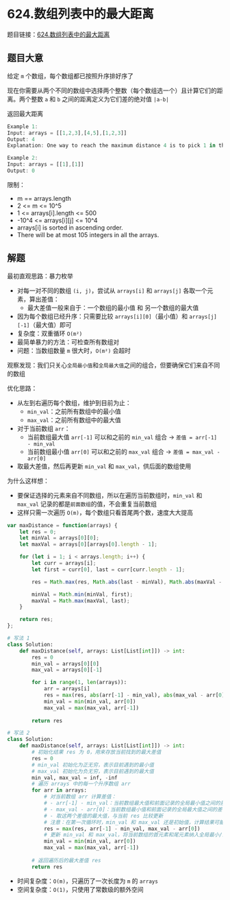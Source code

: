 # 624.数组列表中的最大距离

题目链接：[624.数组列表中的最大距离](https://leetcode.cn/problems/maximum-distance-in-arrays/)

## 题目大意

给定 `m` 个数组，每个数组都已按照升序排好序了

现在你需要从两个不同的数组中选择两个整数（每个数组选一个）且计算它们的距离。两个整数 `a` 和 `b` 之间的距离定义为它们差的绝对值 `|a-b|` 

返回最大距离

```js
Example 1:
Input: arrays = [[1,2,3],[4,5],[1,2,3]]
Output: 4
Explanation: One way to reach the maximum distance 4 is to pick 1 in the first or third array and pick 5 in the second array.

Example 2:
Input: arrays = [[1],[1]]
Output: 0
```

限制：
- m == arrays.length
- 2 <= m <= 10^5
- 1 <= arrays[i].length <= 500
- -10^4 <= arrays[i][j] <= 10^4
- arrays[i] is sorted in ascending order.
- There will be at most 105 integers in all the arrays.

## 解题

最初直观思路：暴力枚举
- 对每一对不同的数组 `(i, j)`，尝试从 `arrays[i]` 和 `arrays[j]` 各取一个元素，算出差值：
  - 最大差值一般来自于：一个数组的最小值 和 另一个数组的最大值
- 因为每个数组已经升序：只需要比较 `arrays[i][0]`（最小值）和 `arrays[j][-1]`（最大值）即可
- 复杂度：双重循环 `O(m²)`
- 最简单暴力的方法：可检查所有数组对
- 问题：当数组数量 `m` 很大时，`O(m²)` 会超时

观察发现：我们只关心`全局最小值`和`全局最大值`之间的组合，但要确保它们来自不同的数组

优化思路：
- 从左到右遍历每个数组，维护到目前为止：
  - `min_val`：之前所有数组中的最小值
  - `max_val`：之前所有数组中的最大值
- 对于当前数组 `arr`：
  - 当前数组最大值 `arr[-1]` 可以和之前的 `min_val` 组合 → `差值 = arr[-1] - min_val`
  - 当前数组最小值 `arr[0]` 可以和之前的 `max_val` 组合 → `差值 = max_val - arr[0]`
- 取最大差值，然后再更新 `min_val` 和 `max_val`，供后面的数组使用

为什么这样想：
- 要保证选择的元素来自不同数组，所以在遍历当前数组时，`min_val` 和 `max_val` 记录的都是`前面数组`的值，不会重复当前数组
- 这样只需一次遍历 `O(m)`，每个数组只看首尾两个数，速度大大提高

```js
var maxDistance = function(arrays) {
    let res = 0;
    let minVal = arrays[0][0];
    let maxVal = arrays[0][arrays[0].length - 1];

    for (let i = 1; i < arrays.length; i++) {
        let curr = arrays[i];
        let first = curr[0], last = curr[curr.length - 1];

        res = Math.max(res, Math.abs(last - minVal), Math.abs(maxVal - first));

        minVal = Math.min(minVal, first);
        maxVal = Math.max(maxVal, last);
    }

    return res;
};
```
```python
# 写法 1
class Solution:
    def maxDistance(self, arrays: List[List[int]]) -> int:
        res = 0
        min_val = arrays[0][0]
        max_val = arrays[0][-1]

        for i in range(1, len(arrays)):
            arr = arrays[i]
            res = max(res, abs(arr[-1] - min_val), abs(max_val - arr[0]))
            min_val = min(min_val, arr[0])
            max_val = max(max_val, arr[-1])
        
        return res

# 写法 2
class Solution:
    def maxDistance(self, arrays: List[List[int]]) -> int:
        # 初始化结果 res 为 0，用来存放当前找到的最大差值
        res = 0
        # min_val 初始化为正无穷，表示目前遇到的最小值
        # max_val 初始化为负无穷，表示目前遇到的最大值
        min_val, max_val = inf, -inf
        # 遍历 arrays 中的每一个升序数组 arr
        for arr in arrays:
            # 对当前数组 arr 计算差值：
            # - arr[-1] - min_val：当前数组最大值和前面记录的全局最小值之间的差
            # - max_val - arr[0]：当前数组最小值和前面记录的全局最大值之间的差
            # - 取这两个差值的最大值，与当前 res 比较更新
            # 注意：在第一次循环时，min_val 和 max_val 还是初始值，计算结果可能是负数或无效值。但这不会影响结果，因为之后会更新
            res = max(res, arr[-1] - min_val, max_val - arr[0])
            # 更新 min_val 和 max_val，将当前数组的首元素和尾元素纳入全局最小/最大值中，供下一轮数组使用
            min_val = min(min_val, arr[0])
            max_val = max(max_val, arr[-1])
        
        # 返回遍历后的最大差值 res
        return res
```

- 时间复杂度：`O(m)`，只遍历了一次长度为 `m` 的 `arrays`
- 空间复杂度：`O(1)`，只使用了常数级的额外空间
